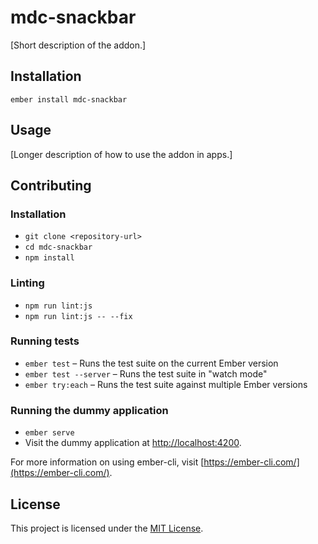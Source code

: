 mdc-snackbar
==============================================================================

[Short description of the addon.]

Installation
------------------------------------------------------------------------------

```
ember install mdc-snackbar
```


Usage
------------------------------------------------------------------------------

[Longer description of how to use the addon in apps.]


Contributing
------------------------------------------------------------------------------

### Installation

* `git clone <repository-url>`
* `cd mdc-snackbar`
* `npm install`

### Linting

* `npm run lint:js`
* `npm run lint:js -- --fix`

### Running tests

* `ember test` – Runs the test suite on the current Ember version
* `ember test --server` – Runs the test suite in "watch mode"
* `ember try:each` – Runs the test suite against multiple Ember versions

### Running the dummy application

* `ember serve`
* Visit the dummy application at [http://localhost:4200](http://localhost:4200).

For more information on using ember-cli, visit [https://ember-cli.com/](https://ember-cli.com/).

License
------------------------------------------------------------------------------

This project is licensed under the [MIT License](LICENSE.md).
